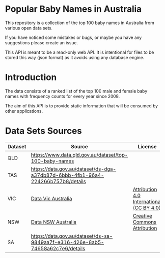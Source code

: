 # Popular Baby Names in Australia

This repository is a collection of the top 100 baby names in Australia from various open data sets.

If you have noticed some mistakes or bugs, or maybe you have any suggestions please create an issue.

This API is meant to be a read-only web API. It is intentional for files to be stored this way (json format) as it avoids using any database engine.

# Introduction

The data consists of a ranked list of the top 100 male and female baby names with frequency counts for every year since 2008. 

The aim of this API is to provide static information that will be consumed by other applications.

# Data Sets Sources

| Dataset | Source                                                                                  | License                                                                                   |
| ------- | --------------------------------------------------------------------------------------- | ----------------------------------------------------------------------------------------- |
| QLD     | https://www.data.qld.gov.au/dataset/top-100-baby-names                                  |                                                                                           |
| TAS     | https://data.gov.au/dataset/ds-dga-a37db87d-6bbb-4fb1-96a4-224266b757b8/details         |                                                                                           |
| VIC     | [Data Vic Australia](https://discover.data.vic.gov.au/dataset/popular-baby-names-api  ) | [Attribution 4.0 International (CC BY 4.0)](https://creativecommons.org/licenses/by/4.0/) |
| NSW     | [Data NSW Australia](https://data.nsw.gov.au/data/dataset/popular-baby-names)           | [Creative Commons Attribution](https://opendefinition.org/licenses/cc-by/)                |
| SA      | https://data.gov.au/dataset/ds-sa-9849aa7f-e316-426e-8ab5-74658a62c7e6/details          |                                                                                           |


